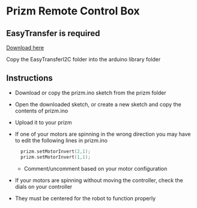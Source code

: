 # Prizm Remote Control Box 

## EasyTransfer is required 
[Download here](https://github.com/madsci1016/Arduino-EasyTransfer) 

Copy the EasyTransferI2C folder into the arduino library folder

## Instructions
- Download or copy the prizm.ino sketch from the prizm folder
- Open the downloaded sketch, or create a new sketch and copy the contents of prizm.ino
- Upload it to your prizm
- If one of your motors are spinning in the wrong direction you may have to edit the following lines in prizm.ino
  ```cpp
    prizm.setMotorInvert(2,1);
    prizm.setMotorInvert(1,1);
  ```
  - Comment/uncomment based on your motor configuration

- If your motors are spinning without moving the controller, check the dials on your controller
- They must be centered for the robot to function properly 